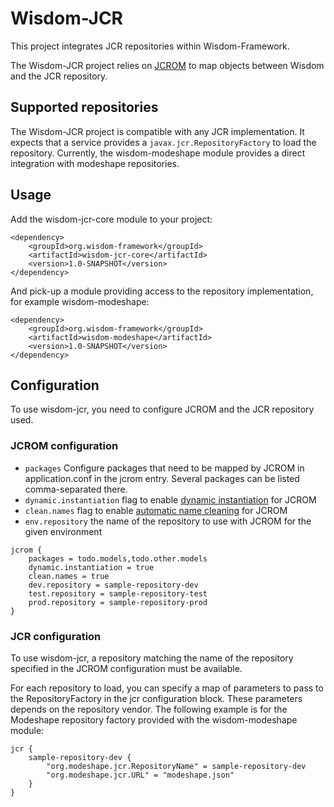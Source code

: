 # Wisdom-JCR

This project integrates JCR repositories within Wisdom-Framework.

The Wisdom-JCR project relies on [JCROM](https://code.google.com/p/jcrom/) to map objects between Wisdom and the JCR repository.

## Supported repositories

The Wisdom-JCR project is compatible with any JCR implementation. It expects that a service provides a `javax.jcr.RepositoryFactory` to load the repository.
Currently, the wisdom-modeshape module provides a direct integration with modeshape repositories.

## Usage

Add the wisdom-jcr-core module to your project:
````
<dependency>
    <groupId>org.wisdom-framework</groupId>
    <artifactId>wisdom-jcr-core</artifactId>
    <version>1.0-SNAPSHOT</version>
</dependency>
````

And pick-up a module providing access to the repository implementation, for example wisdom-modeshape:
````
<dependency>
    <groupId>org.wisdom-framework</groupId>
    <artifactId>wisdom-modeshape</artifactId>
    <version>1.0-SNAPSHOT</version>
</dependency>
````

## Configuration

To use wisdom-jcr, you need to configure JCROM and the JCR repository used.

### JCROM configuration

  - ```packages``` Configure packages that need to be mapped by JCROM in application.conf in the jcrom entry. Several packages can be listed comma-separated there.
  - ```dynamic.instantiation``` flag to enable [dynamic instantiation](https://code.google.com/p/jcrom/wiki/DynamicInstantiation) for JCROM
  - ```clean.names``` flag to enable [automatic name cleaning](http://jcrom.googlecode.com/svn/branches/2.0.0/jcrom/apidocs/org/jcrom/Jcrom.html#Jcrom(boolean)) for JCROM
  - ```env.repository``` the name of the repository to use with JCROM for the given environment

```
jcrom {
    packages = todo.models,todo.other.models
    dynamic.instantiation = true
    clean.names = true
    dev.repository = sample-repository-dev
    test.repository = sample-repository-test
    prod.repository = sample-repository-prod
}
```

### JCR configuration

To use wisdom-jcr, a repository matching the name of the repository specified in the JCROM configuration must be available.

For each repository to load, you can specify a map of parameters to pass to the RepositoryFactory in the jcr configuration block. These parameters depends on the repository vendor. The following example is for the Modeshape repository factory provided with the wisdom-modeshape module:

```
jcr {
    sample-repository-dev {
        "org.modeshape.jcr.RepositoryName" = sample-repository-dev
        "org.modeshape.jcr.URL" = "modeshape.json"
    }
}
```
